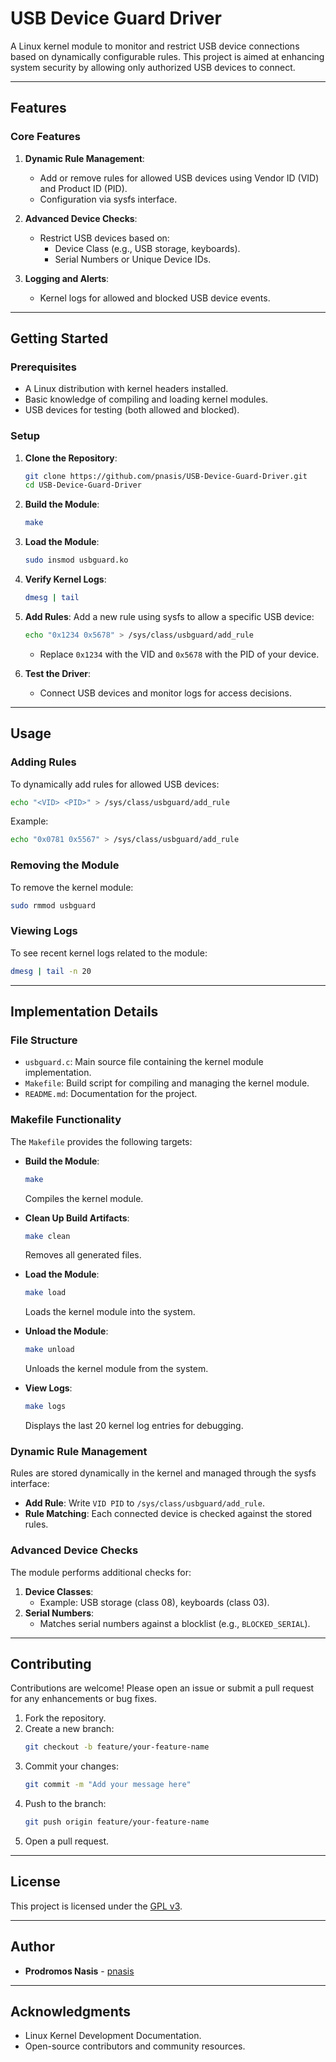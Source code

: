 # USB Device Guard Driver

A Linux kernel module to monitor and restrict USB device connections based on dynamically configurable rules. This project is aimed at enhancing system security by allowing only authorized USB devices to connect.

---

## Features

### Core Features
1. **Dynamic Rule Management**:
   - Add or remove rules for allowed USB devices using Vendor ID (VID) and Product ID (PID).
   - Configuration via sysfs interface.

2. **Advanced Device Checks**:
   - Restrict USB devices based on:
     - Device Class (e.g., USB storage, keyboards).
     - Serial Numbers or Unique Device IDs.

3. **Logging and Alerts**:
   - Kernel logs for allowed and blocked USB device events.

---

## Getting Started

### Prerequisites
- A Linux distribution with kernel headers installed.
- Basic knowledge of compiling and loading kernel modules.
- USB devices for testing (both allowed and blocked).

### Setup

1. **Clone the Repository**:
   ```bash
   git clone https://github.com/pnasis/USB-Device-Guard-Driver.git
   cd USB-Device-Guard-Driver
   ```

2. **Build the Module**:
   ```bash
   make
   ```

3. **Load the Module**:
   ```bash
   sudo insmod usbguard.ko
   ```

4. **Verify Kernel Logs**:
   ```bash
   dmesg | tail
   ```

5. **Add Rules**:
   Add a new rule using sysfs to allow a specific USB device:
   ```bash
   echo "0x1234 0x5678" > /sys/class/usbguard/add_rule
   ```
   - Replace `0x1234` with the VID and `0x5678` with the PID of your device.

6. **Test the Driver**:
   - Connect USB devices and monitor logs for access decisions.

---

## Usage

### Adding Rules
To dynamically add rules for allowed USB devices:
```bash
echo "<VID> <PID>" > /sys/class/usbguard/add_rule
```
Example:
```bash
echo "0x0781 0x5567" > /sys/class/usbguard/add_rule
```

### Removing the Module
To remove the kernel module:
```bash
sudo rmmod usbguard
```

### Viewing Logs
To see recent kernel logs related to the module:
```bash
dmesg | tail -n 20
```

---

## Implementation Details

### File Structure
- `usbguard.c`: Main source file containing the kernel module implementation.
- `Makefile`: Build script for compiling and managing the kernel module.
- `README.md`: Documentation for the project.

### Makefile Functionality
The `Makefile` provides the following targets:

- **Build the Module**:
  ```bash
  make
  ```
  Compiles the kernel module.

- **Clean Up Build Artifacts**:
  ```bash
  make clean
  ```
  Removes all generated files.

- **Load the Module**:
  ```bash
  make load
  ```
  Loads the kernel module into the system.

- **Unload the Module**:
  ```bash
  make unload
  ```
  Unloads the kernel module from the system.

- **View Logs**:
  ```bash
  make logs
  ```
  Displays the last 20 kernel log entries for debugging.

### Dynamic Rule Management
Rules are stored dynamically in the kernel and managed through the sysfs interface:
- **Add Rule**: Write `VID PID` to `/sys/class/usbguard/add_rule`.
- **Rule Matching**: Each connected device is checked against the stored rules.

### Advanced Device Checks
The module performs additional checks for:
1. **Device Classes**:
   - Example: USB storage (class 08), keyboards (class 03).
2. **Serial Numbers**:
   - Matches serial numbers against a blocklist (e.g., `BLOCKED_SERIAL`).

---

## Contributing
Contributions are welcome! Please open an issue or submit a pull request for any enhancements or bug fixes.

1. Fork the repository.
2. Create a new branch:
   ```bash
   git checkout -b feature/your-feature-name
   ```
3. Commit your changes:
   ```bash
   git commit -m "Add your message here"
   ```
4. Push to the branch:
   ```bash
   git push origin feature/your-feature-name
   ```
5. Open a pull request.

---

## License
This project is licensed under the [GPL v3](https://www.gnu.org/licenses/gpl-3.0.en.html).

---

## Author
- **Prodromos Nasis** - [pnasis](https://github.com/pnasis)

---

## Acknowledgments
- Linux Kernel Development Documentation.
- Open-source contributors and community resources.




